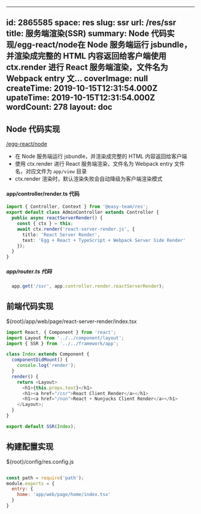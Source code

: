 
---
id: 2865585
space: res
slug: ssr
url: /res/ssr
title: 服务端渲染(SSR)
summary: Node 代码实现/egg-react/node在 Node 服务端运行 jsbundle，并渲染成完整的 HTML 内容返回给客户端使用 ctx.render 进行 React 服务端渲染，文件名为 Webpack entry 文...
coverImage: null
createTime: 2019-10-15T12:31:54.000Z 
upateTime: 2019-10-15T12:31:54.000Z
wordCount: 278
layout: doc
---

## Node 代码实现

[/egg-react/node](/egg-react/node)

- 在 Node 服务端运行 jsbundle，并渲染成完整的 HTML 内容返回给客户端<br />
- 使用 ctx.render 进行 React 服务端渲染，文件名为 Webpack entry 文件名，对应文件为 `app/view` 目录<br />
- ctx.render 渲染时，默认渲染失败会自动降级为客户端渲染模式<br />


#### app/controller/render.ts 代码

```typescript
import { Controller, Context } from '@easy-team/res';
export default class AdminController extends Controller {
  public async reactServerRender() {
    const { ctx } = this;
    await ctx.render('react-server-render.js', { 
      title: 'React Server Render',
      text: 'Egg + React + TypeScript + Webpack Server Side Render' 
    });
  }
}
```


##### app/router.ts 代码

```typescript
  app.get('/ssr', app.controller.render.reactServerRender);
```



## 前端代码实现

${root}/app/web/page/react-server-render/index.tsx

```typescript
import React, { Component } from 'react';
import Layout from '../../component/layout';
import { SSR } from '../../framework/app';

class Index extends Component {
  componentDidMount() {
    console.log('render');
  }
  render() {
    return <Layout>
      <h1>{this.props.text}</h1>
      <h1><a href="/csr">React Client Render</a></h1>
      <h1><a href="/nun">React + Nunjucks Client Render</a></h1>
    </Layout>;
  }
}

export default SSR(Index);
```



## 构建配置实现

${root}/config/res.config.js

```javascript

const path = require('path');
module.exports = {
  entry: {
    home: 'app/web/page/home/index.tsx'
  }
}
```


  